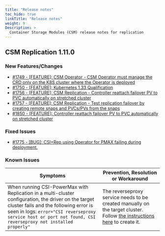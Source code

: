 ```yaml
---
title: "Release notes"
toc_hide: true
linkTitle: "Release notes"
weight: 9
Description: >
  Container Storage Modules (CSM) release notes for replication
---
```

## CSM Replication 1.11.0

### New Features/Changes

- [#1749 - [FEATURE]: CSM Operator - CSM Operator must manage the CRD only on the K8S cluster where the Operator is deployed](https://github.com/dell/csm/issues/1749)
- [#1750 - [FEATURE]: Kubernetes 1.33 Qualification](https://github.com/dell/csm/issues/1750)
- [#1756 - [FEATURE]: CSM Replication - Controller reattach failover PV to PVC automatically on stretched cluster](https://github.com/dell/csm/issues/1756)
- [#1757 - [FEATURE]: CSM Replication - Test replication failover by creating remote snaps and PVCs/PVs from the snaps](https://github.com/dell/csm/issues/1757)
- [#1850 - [FEATURE]: Controller reattach failover PV to PVC automatically on stretched cluster](https://github.com/dell/csm/issues/1850)

### Fixed Issues

- [#1775 - [BUG]: CSI+Rep using Operator for PMAX failing during deployment.](https://github.com/dell/csm/issues/1775)

### Known Issues
| Symptoms | Prevention, Resolution or Workaround |
| --- | --- | 
| When running CSI-PowerMax with Replication in a multi-cluster configuration, the driver on the target cluster fails and the following error is seen in logs: `error="CSI reverseproxy service host or port not found, CSI reverseproxy not installed properly"` | The reverseproxy service needs to be created manually on the target cluster. Follow [the instructions here](docs/getting-started/installation/kubernetes/powermax/csmoperator/csm-modules/replication/) to create it.|
